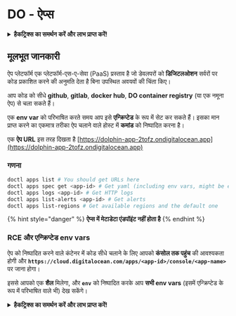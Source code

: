 # DO - ऐप्स

<details>

<summary><strong>हैकट्रिक्स का समर्थन करें और लाभ प्राप्त करें!</strong></summary>

* यदि आप अपनी कंपनी को **हैकट्रिक्स में विज्ञापित करना चाहते हैं** या यदि आप **PEASS के नवीनतम संस्करण देखना चाहते हैं या HackTricks को PDF में डाउनलोड करना चाहते हैं** तो [**सदस्यता योजनाएं**](https://github.com/sponsors/carlospolop) देखें!
* [**आधिकारिक PEASS और HackTricks स्वैग**](https://peass.creator-spring.com) प्राप्त करें
* [**The PEASS Family**](https://opensea.io/collection/the-peass-family) का खोज करें, हमारा विशेष संग्रह [**NFTs**](https://opensea.io/collection/the-peass-family)
* **शामिल हों** 💬 [**डिस्कॉर्ड समूह**](https://discord.gg/hRep4RUj7f) या [**टेलीग्राम समूह**](https://t.me/peass) या **फॉलो** करें मुझे **ट्विटर** 🐦 [**@carlospolopm**](https://twitter.com/carlospolopm)**.**
* **हैकिंग ट्रिक्स साझा करें** [**HackTricks**](https://github.com/carlospolop/hacktricks) और [**HackTricks Cloud**](https://github.com/carlospolop/hacktricks-cloud) github repos में PR जमा करके।

</details>

## मूलभूत जानकारी

ऐप प्लेटफॉर्म एक प्लेटफॉर्म-एस-ए-सेवा (PaaS) प्रस्ताव है जो डेवलपरों को **डिजिटलओशन** सर्वरों पर कोड प्रकाशित करने की अनुमति देता है बिना उपस्थित अवयवों की चिंता किए।

आप कोड को सीधे **github**, **gitlab**, **docker hub**, **DO container registry** (या एक नमूना ऐप) से चला सकते हैं।

एक **env var** को परिभाषित करते समय आप इसे **एन्क्रिप्टेड** के रूप में सेट कर सकते हैं। इसका मान प्राप्त करने का एकमात्र तरीका ऐप चलाने वाले होस्ट में **कमांड** को निष्पादित करना है।

एक **ऐप URL** इस तरह दिखता है [https://dolphin-app-2tofz.ondigitalocean.app](https://dolphin-app-2tofz.ondigitalocean.app)

### गणना
```bash
doctl apps list # You should get URLs here
doctl apps spec get <app-id> # Get yaml (including env vars, might be encrypted)
doctl apps logs <app-id> # Get HTTP logs
doctl apps list-alerts <app-id> # Get alerts
doctl apps list-regions # Get available regions and the default one
```
{% hint style="danger" %}
**ऐप्स में मेटाडेटा एंडपॉइंट नहीं होता है**
{% endhint %}

### RCE और एन्क्रिप्टेड env vars

ऐप को निष्पादित करने वाले कंटेनर में कोड सीधे चलाने के लिए आपको **कंसोल तक पहुंच** की आवश्यकता होगी और **`https://cloud.digitalocean.com/apps/<app-id>/console/<app-name>`** पर जाना होगा।

इससे आपको एक **शैल** मिलेगा, और **`env`** को निष्पादित करके आप **सभी env vars** (इसमें एन्क्रिप्टेड के रूप में परिभाषित वाले भी) देख सकेंगे।

<details>

<summary><strong>हैकट्रिक्स का समर्थन करें और लाभ प्राप्त करें!</strong></summary>

* यदि आप अपनी कंपनी को **हैकट्रिक्स में विज्ञापित करना चाहते हैं** या यदि आप **PEASS के नवीनतम संस्करण देखना चाहते हैं या HackTricks को PDF में डाउनलोड करना चाहते हैं** तो [**सदस्यता योजनाएं**](https://github.com/sponsors/carlospolop) देखें!
* [**आधिकारिक PEASS और HackTricks स्वैग**](https://peass.creator-spring.com) प्राप्त करें
* [**The PEASS Family**](https://opensea.io/collection/the-peass-family) की खोज करें, हमारा एकल [**NFTs**](https://opensea.io/collection/the-peass-family) संग्रह
* **💬 [**Discord समूह**](https://discord.gg/hRep4RUj7f) या [**टेलीग्राम समूह**](https://t.me/peass) में शामिल हों या मुझे **ट्विटर** 🐦 [**@carlospolopm**](https://twitter.com/carlospolopm)** का** **अनुसरण** करें।**
* **अपने हैकिंग ट्रिक्स को** [**HackTricks**](https://github.com/carlospolop/hacktricks) और [**HackTricks Cloud**](https://github.com/carlospolop/hacktricks-cloud) github repos में PR जमा करके साझा करें।

</details>
